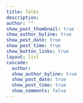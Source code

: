 ```yaml
---
title: Talks
description: 
author: ""
show_post_thumbnail: true
show_author_byline: true
show_post_date: true
show_post_time: true
show_button_links: true
layout: list
cascade:
  author: 
  show_author_byline: true
  show_post_date: true
  show_post_time: true
  show_comments: false 
---
```


